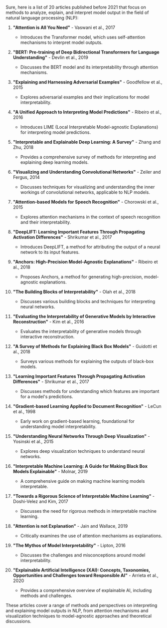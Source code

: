 Sure, here is a list of 20 articles published before 2021 that focus on methods to analyze, explain, and interpret model output in the field of natural language processing (NLP):

1. **"Attention is All You Need"** - Vaswani et al., 2017
   - Introduces the Transformer model, which uses self-attention mechanisms to interpret model outputs.

2. **"BERT: Pre-training of Deep Bidirectional Transformers for Language Understanding"** - Devlin et al., 2019
   - Discusses the BERT model and its interpretability through attention mechanisms.

3. **"Explaining and Harnessing Adversarial Examples"** - Goodfellow et al., 2015
   - Explores adversarial examples and their implications for model interpretability.

4. **"A Unified Approach to Interpreting Model Predictions"** - Ribeiro et al., 2016
   - Introduces LIME (Local Interpretable Model-agnostic Explanations) for interpreting model predictions.

5. **"Interpretable and Explainable Deep Learning: A Survey"** - Zhang and Zhu, 2018
   - Provides a comprehensive survey of methods for interpreting and explaining deep learning models.

6. **"Visualizing and Understanding Convolutional Networks"** - Zeiler and Fergus, 2014
   - Discusses techniques for visualizing and understanding the inner workings of convolutional networks, applicable to NLP models.

7. **"Attention-based Models for Speech Recognition"** - Chorowski et al., 2015
   - Explores attention mechanisms in the context of speech recognition and their interpretability.

8. **"DeepLIFT: Learning Important Features Through Propagating Activation Differences"** - Shrikumar et al., 2017
   - Introduces DeepLIFT, a method for attributing the output of a neural network to its input features.

9. **"Anchors: High-Precision Model-Agnostic Explanations"** - Ribeiro et al., 2018
   - Proposes Anchors, a method for generating high-precision, model-agnostic explanations.

10. **"The Building Blocks of Interpretability"** - Olah et al., 2018
    - Discusses various building blocks and techniques for interpreting neural networks.

11. **"Evaluating the Interpretability of Generative Models by Interactive Reconstruction"** - Kim et al., 2016
    - Evaluates the interpretability of generative models through interactive reconstruction.

12. **"A Survey of Methods for Explaining Black Box Models"** - Guidotti et al., 2018
    - Surveys various methods for explaining the outputs of black-box models.

13. **"Learning Important Features Through Propagating Activation Differences"** - Shrikumar et al., 2017
    - Discusses methods for understanding which features are important for a model's predictions.

14. **"Gradient-based Learning Applied to Document Recognition"** - LeCun et al., 1998
    - Early work on gradient-based learning, foundational for understanding model interpretability.

15. **"Understanding Neural Networks Through Deep Visualization"** - Yosinski et al., 2015
    - Explores deep visualization techniques to understand neural networks.

16. **"Interpretable Machine Learning: A Guide for Making Black Box Models Explainable"** - Molnar, 2019
    - A comprehensive guide on making machine learning models interpretable.

17. **"Towards a Rigorous Science of Interpretable Machine Learning"** - Doshi-Velez and Kim, 2017
    - Discusses the need for rigorous methods in interpretable machine learning.

18. **"Attention is not Explanation"** - Jain and Wallace, 2019
    - Critically examines the use of attention mechanisms as explanations.

19. **"The Mythos of Model Interpretability"** - Lipton, 2016
    - Discusses the challenges and misconceptions around model interpretability.

20. **"Explainable Artificial Intelligence (XAI): Concepts, Taxonomies, Opportunities and Challenges toward Responsible AI"** - Arrieta et al., 2020
    - Provides a comprehensive overview of explainable AI, including methods and challenges.

These articles cover a range of methods and perspectives on interpreting and explaining model outputs in NLP, from attention mechanisms and visualization techniques to model-agnostic approaches and theoretical discussions.